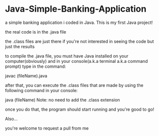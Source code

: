 # Java-Simple-Banking-Application
a simple banking application i coded in Java. This is my first Java project!

the real code is in the .java file

the .class files are just there if you're not interested in seeing the code but just the results

to compile the .java file, you must have Java installed on your computer(obviously) and in your console(a.k.a terminal a.k.a command prompt) type in the command:

javac (fileName).java

after that, you can execute the .class files that are made by using the following command in your console:

java (fileName)  Note: no need to add the .class extension

once you do that, the program should start running and you're good to go!

Also...

you're welcome to request a pull from me  
